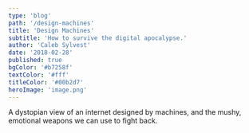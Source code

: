 ```yaml
---
type: 'blog'
path: '/design-machines'
title: 'Design Machines'
subtitle: 'How to survive the digital apocalypse.'
author: 'Caleb Sylvest'
date: '2018-02-28'
published: true
bgColor: '#b7258f'
textColor: '#fff'
titleColor: '#00b2d7'
heroImage: 'image.png'
---
```


A dystopian view of an internet designed by machines, and the mushy, emotional weapons we can use to fight back.
